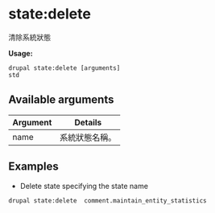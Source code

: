 # state:delete
清除系統狀態

**Usage:**
```
drupal state:delete [arguments]
std
```

## Available arguments
Argument | Details
---------|-------------
name | 系統狀態名稱。

## Examples
* Delete state specifying the state name
```
drupal state:delete  comment.maintain_entity_statistics
```
